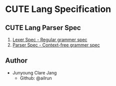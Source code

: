 # CUTE Lang Specification

## CUTE Lang Parser Spec

1. [Lexer Spec - Regular grammer spec][lexer]
1. [Parser Spec - Context-free grammer spec][parser]

[lexer]: parser/lexer/regular.pdf
[parser]: parser/parser/context_free.pdf

## Author

- Junyoung Clare Jang
  - Github: @ailrun
